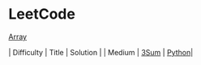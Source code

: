 LeetCode
========

[Array](https://leetcode.com/tag/array/)

| Difficulty | Title | Solution |
| Medium | [3Sum](https://leetcode.com/problems/3sum/) | [Python](./algorithms/array/3sum.py)|
